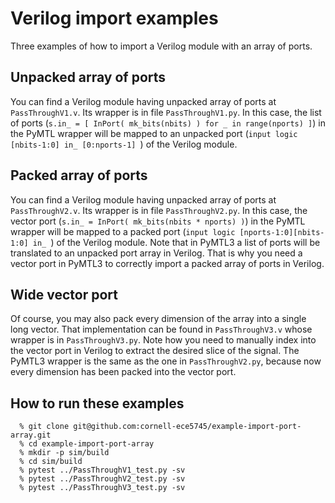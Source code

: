 # Verilog import examples

Three examples of how to import a Verilog module with an array of ports.

## Unpacked array of ports

You can find a Verilog module having unpacked array of ports at
`PassThroughV1.v`. Its wrapper is in file `PassThroughV1.py`. In this
case, the list of ports (`s.in_ = [ InPort( mk_bits(nbits) ) for _ in
range(nports) ]`) in the PyMTL wrapper will be mapped to an unpacked port
(`input logic [nbits-1:0] in_ [0:nports-1] `) of the Verilog module.

## Packed array of ports

You can find a Verilog module having unpacked array of ports at
`PassThroughV2.v`. Its wrapper is in file `PassThroughV2.py`. In this
case, the vector port (`s.in_ = InPort( mk_bits(nbits * nports) )`) in
the PyMTL wrapper will be mapped to a packed port (`input logic
[nports-1:0][nbits-1:0] in_ `) of the Verilog module. Note that in PyMTL3
a list of ports will be translated to an unpacked port array in Verilog.
That is why you need a vector port in PyMTL3 to correctly import a
packed array of ports in Verilog.

## Wide vector port

Of course, you may also pack every dimension of the array into a single
long vector. That implementation can be found in `PassThroughV3.v` whose
wrapper is in `PassThroughV3.py`. Note how you need to manually index
into the vector port in Verilog to extract the desired slice of the
signal. The PyMTL3 wrapper is the same as the one in `PassThroughV2.py`,
because now every dimension has been packed into the vector port.

## How to run these examples

```
  % git clone git@github.com:cornell-ece5745/example-import-port-array.git
  % cd example-import-port-array
  % mkdir -p sim/build
  % cd sim/build
  % pytest ../PassThroughV1_test.py -sv
  % pytest ../PassThroughV2_test.py -sv
  % pytest ../PassThroughV3_test.py -sv
```

